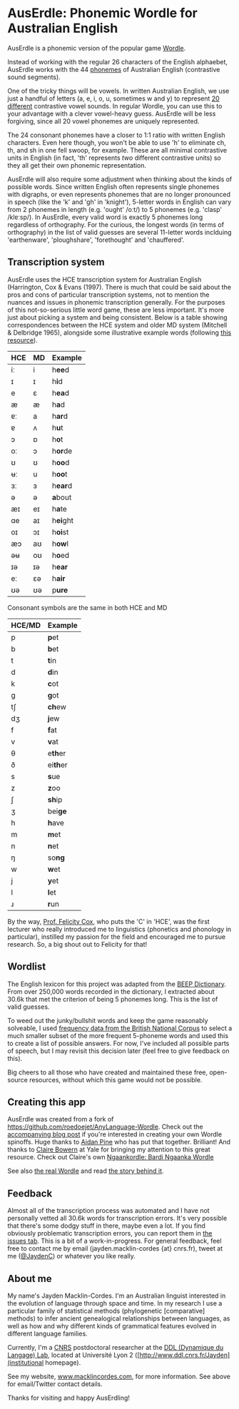 # AusErdle: Phonemic Wordle for Australian English

AusErdle is a phonemic version of the popular game [Wordle](https://www.powerlanguage.co.uk/wordle/).

Instead of working with the regular 26 characters of the English alphaebet, AusErdle works with the 44 [phonemes](https://www.britannica.com/topic/phoneme) of Australian English (contrastive sound segments).

One of the tricky things will be vowels. In written Australian English, we use just a handful of letters (a, e, i, o, u, sometimes w and y) to represent [20 different](https://australianlinguistics.com/speech-sounds/vowels-au-english/) contrastive vowel sounds. In regular Wordle, you can use this to your advantage with a clever vowel-heavy guess. AusErdle will be less forgiving, since all 20 vowel phonemes are uniquely represented.

The 24 consonant phonemes have a closer to 1:1 ratio with written English characters. Even here though, you won't be able to use 'h' to eliminate ch, th, and sh in one fell swoop, for example. These are all minimal contrastive units in English (in fact, 'th' represents _two_ different contrastive units) so they all get their own phonemic representation.

AusErdle will also require some adjustment when thinking about the kinds of possible words. Since written English often represents single phonemes with digraphs, or even represents phonemes that are no longer pronounced in speech (like the 'k' and 'gh' in 'knight'), 5-letter words in English can vary from 2 phonemes in length (e.g. 'ought' /oːt/) to 5 phonemes (e.g. 'clasp' /klɐːsp/). In AusErdle, every valid word is exactly 5 phonemes long regardless of orthography. For the curious, the longest words (in terms of orthography) in the list of valid guesses are several 11-letter words inclduing 'earthenware', 'ploughshare', 'forethought' and 'chauffered'.

## Transcription system

AusErdle uses the HCE transcription system for Australian English (Harrington, Cox & Evans (1997). There is much that could be said about the pros and cons of particular transcription systems, not to mention the nuances and issues in phonemic transcription generally. For the purposes of this not-so-serious little word game, these are less important. It's more just about picking a system and being consistent. Below is a table showing correspondences between the HCE system and older MD system (Mitchell & Delbridge 1965), alongside some illustrative example words (following [this resource](https://australianlinguistics.com/speech-sounds/vowels-au-english/)).

| HCE | MD | Example     |
|-----|----|-------------|
| iː  | i  | h**ee**d    |
| ɪ   | ɪ  | h**i**d     |
| e   | ɛ  | h**ea**d    |
| æ   | æ  | h**a**d     |
| ɐː  | a  | h**ar**d    |
| ɐ   | ʌ  | h**u**t     |
| ɔ   | ɒ  | h**o**t     |
| oː  | ɔ  | h**or**de   |
| ʊ   | ʊ  | h**oo**d    |
| ʉː  | u  | h**oo**t    |
| ɜː  | ɜ  | h**ear**d   |
| ə   | ə  | **a**bout   |
| æɪ  | eɪ | h**a**te    |
| ɑe  | aɪ | h**ei**ght  |
| oɪ  | ɔɪ | h**oi**st   |
| æɔ  | aʊ | h**ow**l    |
| əʉ  | oʊ | h**o**ed    |
| ɪə  | ɪə | h**ear**    |
| eː  | ɛə | h**air**    |
| ʊə  | ʊə | p**ure**    |

Consonant symbols are the same in both HCE and MD

| HCE/MD | Example    |
|--------|------------|
| p      | **p**et    |
| b      | **b**et    |
| t      | **t**in    |
| d      | **d**in    |
| k      | **c**ot    |
| g      | **g**ot    |
| tʃ     | **ch**ew   |
| dʒ     | **j**ew    |
| f      | **f**at    |
| v      | **v**at    |
| θ      | e**th**er  |
| ð      | ei**th**er |
| s      | **s**ue    |
| z      | **z**oo    |
| ʃ      | **sh**ip   |
| ʒ      | bei**ge**  |
| h      | **h**ave   |
| m      | **m**et    |
| n      | **n**et    |
| ŋ      | so**ng**   |
| w      | **w**et    |
| j      | **y**et    |
| l      | **l**et    |
| ɹ      | **r**un    |

By the way, [Prof. Felicity Cox](https://researchers.mq.edu.au/en/persons/felicity-cox), who puts the 'C' in 'HCE', was the first lecturer who really introduced me to linguistics (phonetics and phonology in particular), instilled my passion for the field and encouraged me to pursue research. So, a big shout out to Felicity for that!

## Wordlist

The English lexicon for this project was adapted from the [BEEP Dictionary](https://www.openslr.org/14/). From over 250,000 words recorded in the dictionary, I extracted about 30.6k that met the criterion of being 5 phonemes long. This is the list of valid guesses.

To weed out the junky/bullshit words and keep the game reasonably solveable, I used [frequency data from the British National Corpus](https://ucrel.lancs.ac.uk/bncfreq/) to select a much smaller subset of the more frequent 5-phoneme words and used this to create a list of possible answers. For now, I've included all possible parts of speech, but I may revisit this decision later (feel free to give feedback on this).

Big cheers to all those who have created and maintained these free, open-source resources, without which this game would not be possible.

## Creating this app

AusErdle was created from a fork of https://github.com/roedoejet/AnyLanguage-Wordle. Check out the [accompanying blog post](https://blog.mothertongues.org/wordle/) if you're interested in creating your own Wordle spinoffs. Huge thanks to [Aidan Pine](https://aidanpine.ca/) who has put that together. Brilliant! And thanks to [Claire Bowern](https://ling.yale.edu/people/claire-bowern) at Yale for bringing my attention to this great resource. Check out Claire's own [Ngaankordle: Bardi Ngaanka Wordle](https://chirila.github.io/Ngaankordle/)

See also [the real Wordle](https://www.powerlanguage.co.uk/wordle/) and read [the story behind it](https://www.nytimes.com/2022/01/03/technology/wordle-word-game-creator.html).

## Feedback

Almost all of the transcription process was automated and I have not personally vetted all 30.6k words for transcription errors. It's very possible that there's some dodgy stuff in there, maybe even a lot. If you find obviously problematic transcription errors, you can report them in [the issues tab](https://github.com/JaydenM-C/AusErdle/issues). This is a bit of a work-in-progress. For general feedback, feel free to contact me by email (jayden.macklin-cordes {at} cnrs.fr), tweet at me ([@JaydenC](https://twitter.com/JaydenC)) or whatever you like really.

## About me

My name's Jayden Macklin-Cordes. I'm an Australian linguist interested in the evolution of language through space and time. In my research I use a particular family of statistical methods (phylogenetic [comparative] methods) to infer ancient genealogical relationships between languages, as well as how and why different kinds of grammatical features evolved in different language families.

Currently, I'm a [CNRS](https://www.cnrs.fr/) postdoctoral researcher at the [DDL (Dynamique du Langage) Lab](http://www.ddl.cnrs.fr/), located at Université Lyon 2 ([http://www.ddl.cnrs.fr/Jayden](institutional homepage).

See my website, www.macklincordes.com, for more information. See above for email/Twitter contact details.

Thanks for visiting and happy AusErdling!
